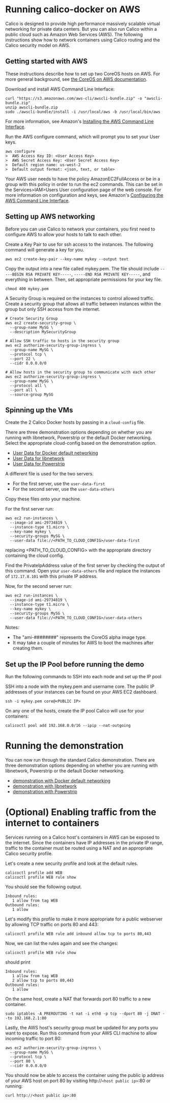 # Running calico-docker on AWS
Calico is designed to provide high performance massively scalable virtual networking for private data centers. But you 
can also run Calico within a public cloud such as Amazon Web Services (AWS).  The following instructions show how to 
network containers using Calico routing and the Calico security model on AWS.

## Getting started with AWS
These instructions describe how to set up two CoreOS hosts on AWS.  For more general background, see 
[the CoreOS on AWS documentation](https://coreos.com/docs/running-coreos/cloud-providers/ec2/).

Download and install AWS Command Line Interface: 
```
curl "https://s3.amazonaws.com/aws-cli/awscli-bundle.zip" -o "awscli-bundle.zip"
unzip awscli-bundle.zip
sudo ./awscli-bundle/install -i /usr/local/aws -b /usr/local/bin/aws
```
For more information, see Amazon's [Installing the AWS Command Line Interface][install-aws-cli].

Run the AWS configure command, which will prompt you to set your User keys.
```
aws configure
>  AWS Access Key ID: <User Access Key>
>  AWS Secret Access Key: <User Secret Access Key>
>  Default region name: us-west-2
>  Default output format: <json, text, or table>
```
Your AWS user needs to have the policy AmazonEC2FullAccess or be in a group with this policy in order to run the ec2 
commands.  This can be set in the Services>IAM>Users User configuration page of the web console.
For more information on configuration and keys, see Amazon's 
[Configuring the AWS Command Line Interface][configure-aws-cli].

## Setting up AWS networking
Before you can use Calico to network your containers, you first need to configure AWS to allow your hosts to talk to 
each other.

Create a Key Pair to use for ssh access to the instances. The following command will generate a key for you.
```
aws ec2 create-key-pair --key-name mykey --output text
```

Copy the output into a new file called mykey.pem.  The file should include ```-----BEGIN RSA PRIVATE KEY-----```, 
```-----END RSA PRIVATE KEY-----```, and everything in between.  Then, set appropriate permissions for your key file.
```
chmod 400 mykey.pem
```

A Security Group is required on the instances to control allowed traffic.  Create a security group that allows all 
traffic between instances within the group but only SSH access from the internet.
```
# Create Security Group 
aws ec2 create-security-group \
  --group-name MySG \
  --description MySecurityGroup

# Allow SSH traffic to hosts in the security group 
aws ec2 authorize-security-group-ingress \
  --group-name MySG \
  --protocol tcp \
  --port 22 \
  --cidr 0.0.0.0/0

# Allow hosts in the security group to communicate with each other
aws ec2 authorize-security-group-ingress \
  --group-name MySG \
  --protocol all \
  --port all \
  --source-group MySG
```

## Spinning up the VMs
Create the 2 Calico Docker hosts by passing in a `cloud-config` file. 

There are three demonstration options depending on whether you are running with libnetwork, Powerstrip or the 
default Docker networking.  Select the appropriate cloud-config based on the demonstration option.

- [User Data for Docker default networking](default-networking/cloud-config)
- [User Data for libnetwork](libnetwork/cloud-config)
- [User Data for Powerstrip](powerstrip/cloud-config)
  
A different file is used for the two servers.    
- For the first server, use the `user-data-first`
- For the second server, use the `user-data-others`

Copy these files onto your machine.

For the first server run:

```
aws ec2 run-instances \
  --image-id ami-29734819 \
  --instance-type t1.micro \
  --key-name mykey \
  --security-groups MySG \
  --user-data file://<PATH_TO_CLOUD_CONFIG>/user-data-first
```

replacing <PATH_TO_CLOUD_CONFIG> with the appropriate directory containing the cloud config.

Find the PrivateIpAddress value of the first server by checking the output of this command.  Open your `user-data-others` file and replace the instances of `172.17.8.101` with this private IP address.

Now, for the second server run:

```
aws ec2 run-instances \
  --image-id ami-29734819 \
  --instance-type t1.micro \
  --key-name mykey \
  --security-groups MySG \
  --user-data file://<PATH_TO_CLOUD_CONFIG>/user-data-others
```

Notes:
-  The "ami-########" represents the CoreOS alpha image type.
-  It may take a couple of minutes for AWS to boot the machines after creating them.


## Set up the IP Pool before running the demo
Run the following commands to SSH into each node and set up the IP pool

SSH into a node with the mykey.pem and username core. The public IP addresses of your instances can be found on your AWS EC2 dashboard.
```
ssh -i mykey.pem core@<PUBLIC IP>
```

On any one of the hosts, create the IP pool Calico will use for your containers:

```
calicoctl pool add 192.168.0.0/16 --ipip --nat-outgoing
```

# Running the demonstration
You can now run through the standard Calico demonstration.  There are three demonstration options depending on 
whether you are running with libnetwork, Powerstrip or the default Docker networking.

- [demonstration with Docker default networking](default-networking/Demonstration.md)
- [demonstration with libnetwork](libnetwork/Demonstration.md) 
- [demonstration with Powerstrip](powerstrip/Demonstration.md)

# (Optional) Enabling traffic from the internet to containers
Services running on a Calico host's containers in AWS can be exposed to the internet.  Since the containers have IP 
addresses in the private IP range, traffic to the container must be routed using a NAT and an appropriate Calico 
security profile.

Let's create a new security profile and look at the default rules.

```
calicoctl profile add WEB
calicoctl profile WEB rule show
```

You should see the following output.

```
Inbound rules:
   1 allow from tag WEB 
Outbound rules:
   1 allow
```

Let's modify this profile to make it more appropriate for a public webserver by allowing TCP traffic on ports 80 and 
443:
```
calicoctl profile WEB rule add inbound allow tcp to ports 80,443
```

Now, we can list the rules again and see the changes:

```
calicoctl profile WEB rule show
```

should print

```
Inbound rules:
   1 allow from tag WEB 
   2 allow tcp to ports 80,443
Outbound rules:
   1 allow
```

On the same host, create a NAT that forwards port 80 traffic to a new container.

```
sudo iptables -A PREROUTING -t nat -i eth0 -p tcp --dport 80 -j DNAT --to 192.168.2.1:80
```

Lastly, the AWS host's security group must be updated for any ports you want to expose.  Run this command from your 
AWS CLI machine to allow incoming traffic to port 80:

```
aws ec2 authorize-security-group-ingress \
  --group-name MySG \
  --protocol tcp \
  --port 80 \
  --cidr 0.0.0.0/0
```

You should now be able to access the container using the public ip address of your AWS host on port 80 by visiting 
http://`<host public ip>`:80 or running:
```
curl http://<host public ip>:80
```


[install-aws-cli]: http://docs.aws.amazon.com/cli/latest/userguide/installing.html#install-bundle-other-os
[configure-aws-cli]: http://docs.aws.amazon.com/cli/latest/userguide/cli-chap-getting-started.html